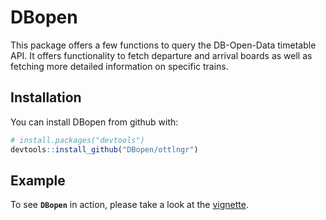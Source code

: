 # DBopen

This package offers a few functions to query the DB-Open-Data timetable API. It offers functionality to fetch departure and arrival boards as well as fetching more detailed information on specific trains.

## Installation

You can install DBopen from github with:

```R
# install.packages("devtools")
devtools::install_github("DBopen/ottlngr")
```

## Example

To see **`DBopen`** in action, please take a look at the [vignette](/vignettes/DBopen.Rmd).


